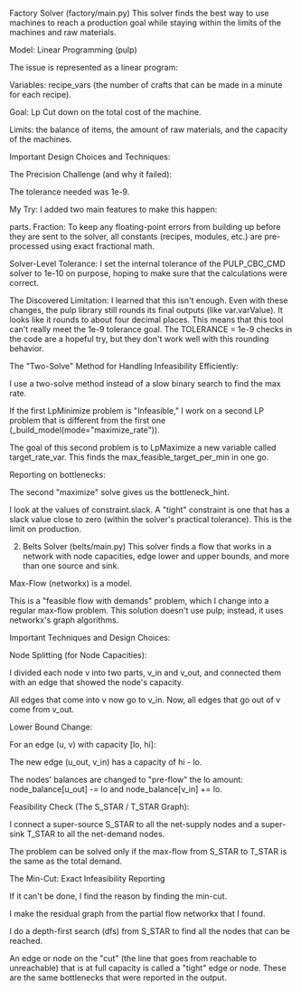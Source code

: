 Factory Solver (factory/main.py)
 This solver finds the best way to use machines to reach a production goal while staying within the limits of the machines and raw materials.

 Model: Linear Programming (pulp)

 The issue is represented as a linear program:

 Variables: recipe_vars (the number of crafts that can be made in a minute for each recipe).

 Goal: Lp Cut down on the total cost of the machine.

 Limits: the balance of items, the amount of raw materials, and the capacity of the machines.

 Important Design Choices and Techniques:

 The Precision Challenge (and why it failed):

 The tolerance needed was 1e-9.

 My Try:  I added two main features to make this happen:

 parts. Fraction: To keep any floating-point errors from building up before they are sent to the solver, all constants (recipes, modules, etc.) are pre-processed using exact fractional math.

 Solver-Level Tolerance: I set the internal tolerance of the PULP_CBC_CMD solver to 1e-10 on purpose, hoping to make sure that the calculations were correct.

 The Discovered Limitation: I learned that this isn't enough.  Even with these changes, the pulp library still rounds its final outputs (like var.varValue). It looks like it rounds to about four decimal places.  This means that this tool can't really meet the 1e-9 tolerance goal.  The TOLERANCE = 1e-9 checks in the code are a hopeful try, but they don't work well with this rounding behavior.

 The "Two-Solve" Method for Handling Infeasibility Efficiently:

 I use a two-solve method instead of a slow binary search to find the max rate.

 If the first LpMinimize problem is "Infeasible," I work on a second LP problem that is different from the first one (_build_model(mode="maximize_rate")).

 The goal of this second problem is to LpMaximize a new variable called target_rate_var.  This finds the max_feasible_target_per_min in one go.

 Reporting on bottlenecks:

 The second "maximize" solve gives us the bottleneck_hint.

 I look at the values of constraint.slack.  A "tight" constraint is one that has a slack value close to zero (within the solver's practical tolerance). This is the limit on production.

 2. Belts Solver (belts/main.py)
 This solver finds a flow that works in a network with node capacities, edge lower and upper bounds, and more than one source and sink.

 Max-Flow (networkx) is a model.

 This is a "feasible flow with demands" problem, which I change into a regular max-flow problem.  This solution doesn't use pulp; instead, it uses networkx's graph algorithms.

 Important Techniques and Design Choices:

 Node Splitting (for Node Capacities):

 I divided each node v into two parts, v_in and v_out, and connected them with an edge that showed the node's capacity.

 All edges that come into v now go to v_in.  Now, all edges that go out of v come from v_out.

 Lower Bound Change:

 For an edge (u, v) with capacity [lo, hi]:

 The new edge (u_out, v_in) has a capacity of hi - lo.

 The nodes' balances are changed to "pre-flow" the lo amount: node_balance[u_out] -= lo and node_balance[v_in] += lo.

 Feasibility Check (The S_STAR / T_STAR Graph):

 I connect a super-source S_STAR to all the net-supply nodes and a super-sink T_STAR to all the net-demand nodes.

 The problem can be solved only if the max-flow from S_STAR to T_STAR is the same as the total demand.

 The Min-Cut: Exact Infeasibility Reporting

 If it can't be done, I find the reason by finding the min-cut.

 I make the residual graph from the partial flow networkx that I found.

 I do a depth-first search (dfs) from S_STAR to find all the nodes that can be reached.

 An edge or node on the "cut" (the line that goes from reachable to unreachable) that is at full capacity is called a "tight" edge or node.  These are the same bottlenecks that were reported in the output.
